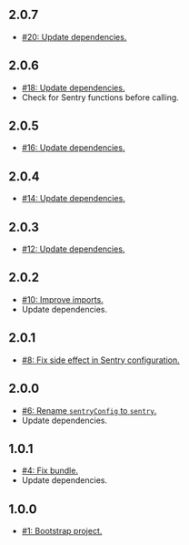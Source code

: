 ## 2.0.7
* [#20: Update dependencies.](https://github.com/haensl/iso-log/issues/20)

## 2.0.6
* [#18: Update dependencies.](https://github.com/haensl/iso-log/issues/18)
* Check for Sentry functions before calling.

## 2.0.5
* [#16: Update dependencies.](https://github.com/haensl/iso-log/issues/16)

## 2.0.4
* [#14: Update dependencies.](https://github.com/haensl/iso-log/issues/14)

## 2.0.3
* [#12: Update dependencies.](https://github.com/haensl/iso-log/issues/12)

## 2.0.2
* [#10: Improve imports.](https://github.com/haensl/iso-log/issues/10)
* Update dependencies.

## 2.0.1
* [#8: Fix side effect in Sentry configuration.](https://github.com/haensl/iso-log/issues/8)

## 2.0.0
* [#6: Rename `sentryConfig` to `sentry`.](https://github.com/haensl/iso-log/issues/6)
* Update dependencies.

## 1.0.1
* [#4: Fix bundle.](https://github.com/haensl/iso-log/issues/4)
* Update dependencies.

## 1.0.0
* [#1: Bootstrap project.](https://github.com/haensl/iso-log/issues/1)
